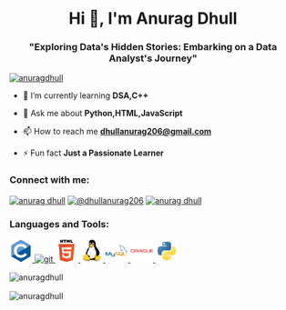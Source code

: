 <h1 align="center">Hi 👋, I'm Anurag Dhull</h1>
<h3 align="center">"Exploring Data's Hidden Stories: Embarking on a Data Analyst's Journey"</h3>

<p align="left"> <a href="https://github.com/ryo-ma/github-profile-trophy"><img src="https://github-profile-trophy.vercel.app/?username=anuragdhull" alt="anuragdhull" /></a> </p>

- 🌱 I’m currently learning **DSA,C++**

- 💬 Ask me about **Python,HTML,JavaScript**

- 📫 How to reach me **dhullanurag206@gmail.com**

- ⚡ Fun fact **Just a Passionate Learner**

<h3 align="left">Connect with me:</h3>
<p align="left">
<a href="https://linkedin.com/in/anurag dhull" target="blank"><img align="center" src="https://raw.githubusercontent.com/rahuldkjain/github-profile-readme-generator/master/src/images/icons/Social/linked-in-alt.svg" alt="anurag dhull" height="30" width="40" /></a>
<a href="https://www.hackerrank.com/@dhullanurag206" target="blank"><img align="center" src="https://raw.githubusercontent.com/rahuldkjain/github-profile-readme-generator/master/src/images/icons/Social/hackerrank.svg" alt="@dhullanurag206" height="30" width="40" /></a>
<a href="https://www.leetcode.com/anurag dhull" target="blank"><img align="center" src="https://raw.githubusercontent.com/rahuldkjain/github-profile-readme-generator/master/src/images/icons/Social/leet-code.svg" alt="anurag dhull" height="30" width="40" /></a>
</p>

<h3 align="left">Languages and Tools:</h3>
<p align="left"> <a href="https://www.cprogramming.com/" target="_blank" rel="noreferrer"> <img src="https://raw.githubusercontent.com/devicons/devicon/master/icons/c/c-original.svg" alt="c" width="40" height="40"/> </a> <a href="https://git-scm.com/" target="_blank" rel="noreferrer"> <img src="https://www.vectorlogo.zone/logos/git-scm/git-scm-icon.svg" alt="git" width="40" height="40"/> </a> <a href="https://www.w3.org/html/" target="_blank" rel="noreferrer"> <img src="https://raw.githubusercontent.com/devicons/devicon/master/icons/html5/html5-original-wordmark.svg" alt="html5" width="40" height="40"/> </a> <a href="https://www.linux.org/" target="_blank" rel="noreferrer"> <img src="https://raw.githubusercontent.com/devicons/devicon/master/icons/linux/linux-original.svg" alt="linux" width="40" height="40"/> </a> <a href="https://www.mysql.com/" target="_blank" rel="noreferrer"> <img src="https://raw.githubusercontent.com/devicons/devicon/master/icons/mysql/mysql-original-wordmark.svg" alt="mysql" width="40" height="40"/> </a> <a href="https://www.oracle.com/" target="_blank" rel="noreferrer"> <img src="https://raw.githubusercontent.com/devicons/devicon/master/icons/oracle/oracle-original.svg" alt="oracle" width="40" height="40"/> </a> <a href="https://www.python.org" target="_blank" rel="noreferrer"> <img src="https://raw.githubusercontent.com/devicons/devicon/master/icons/python/python-original.svg" alt="python" width="40" height="40"/> </a> </p>

<p><img align="center" src="https://github-readme-stats.vercel.app/api/top-langs?username=anuragdhull&show_icons=true&locale=en&layout=compact" alt="anuragdhull" /></p>

<p><img align="center" src="https://github-readme-streak-stats.herokuapp.com/?user=anuragdhull&" alt="anuragdhull" /></p>

